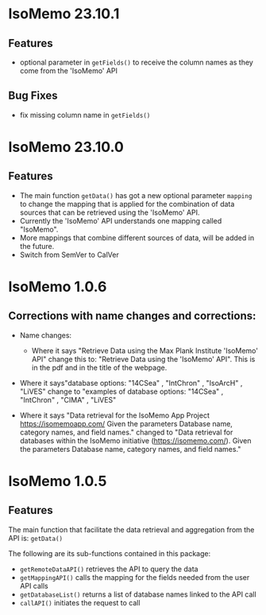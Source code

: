# IsoMemo 23.10.1

## Features
- optional parameter in `getFields()` to receive the column names as they come from the 'IsoMemo' API

## Bug Fixes
- fix missing column name in `getFields()`

# IsoMemo 23.10.0

## Features

- The main function `getData()` has got a new optional parameter `mapping` to change the mapping that is applied for the combination of data sources that can be retrieved using the 'IsoMemo' API.
- Currently the 'IsoMemo' API understands one mapping called "IsoMemo".
- More mappings that combine different sources of data, will be added in the future.
- Switch from SemVer to CalVer

# IsoMemo 1.0.6

## Corrections with name changes and corrections:
- Name changes:
  - Where it says "Retrieve Data using the Max Plank Institute 'IsoMemo' API" change this to: "Retrieve Data using the 'IsoMemo' API". This is in the pdf and in the title of the webpage.

- Where it says"database options: "14CSea" , "IntChron" , "IsoArcH" , "LiVES" change to "examples of database options: "14CSea" , "IntChron" , "CIMA" , "LiVES"

- Where it says "Data retrieval for the IsoMemo App Project https://isomemoapp.com/ Given the parameters Database
name, category names, and field names." changed to "Data retrieval for databases within the IsoMemo initiative (https://isomemo.com/). Given the parameters Database name, category names, and field names."

# IsoMemo 1.0.5

## Features
The main function that facilitate the data retrieval and aggregation from the API is: `getData()`

The following are its sub-functions contained in this package: 
- `getRemoteDataAPI()` retrieves the API to query the data
- `getMappingAPI()` calls the mapping for the fields needed from the user API calls
- `getDatabaseList()` returns a list of database names linked to the API call
- `callAPI()` initiates the request to call 
